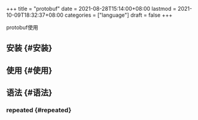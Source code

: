 +++
title = "protobuf"
date = 2021-08-28T15:14:00+08:00
lastmod = 2021-10-09T18:32:37+08:00
categories = ["language"]
draft = false
+++

protobuf使用

<!--more-->


## 安装 {#安装}


## 使用 {#使用}


## 语法 {#语法}


### repeated {#repeated}